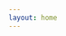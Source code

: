 ```yaml
---
layout: home
---
```

<script lang="ts" setup>
  import Shuerte from "./shuerte.vue"
  import Pinyin from "./pinyin.vue"
  import Threejs from "./threejs.vue"
  import TimeZone from './timezone.vue'
  import { onMounted, ref } from 'vue'
  // 方法1: 使用URLSearchParams (推荐，现代浏览器支持)
  function getUrlParams(url = window.location.href) {
      try {
          const urlObj = new URL(url);
          const params = new URLSearchParams(urlObj.search);
          const result = {};
          // 将所有参数转换为对象
          for (let [key, value] of params) {
              result[key] = value;
          }
          return result;
      } catch (error) {
          console.error('URL解析错误:', error);
          return {};
      }
  }

  // 方法2: 获取单个参数值
  function getUrlParam(paramName, url = window.location.href) {
      try {
          const urlObj = new URL(url);
          const params = new URLSearchParams(urlObj.search);
          return params.get(paramName);
      } catch (error) {
          console.error('URL解析错误:', error);
          return null;
      }
  }

  const type = ref("")
  
  onMounted(() => {
    type.value = getUrlParam("type") || "";

    console.log("type", type.value);
  })
</script>

<Shuerte v-if="type == 'shuerte'" />
<Pinyin v-if="type == 'pinyin'" />
<Threejs v-if="type == 'threejs'" />
<TimeZone v-if="type == 'timezone'" />